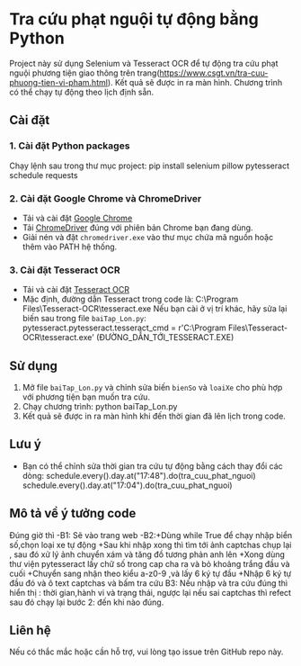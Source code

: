 # Tra cứu phạt nguội tự động bằng Python

Project này sử dụng Selenium và Tesseract OCR để tự động tra cứu phạt nguội phương tiện giao thông trên trang(https://www.csgt.vn/tra-cuu-phuong-tien-vi-pham.html). Kết quả sẽ được in ra màn hình. Chương trình có thể chạy tự động theo lịch định sẵn.

## Cài đặt

### 1. Cài đặt Python packages
Chạy lệnh sau trong thư mục project:
pip install selenium pillow pytesseract schedule requests

### 2. Cài đặt Google Chrome và ChromeDriver
- Tải và cài đặt [Google Chrome](https://www.google.com/chrome/)
- Tải [ChromeDriver](https://chromedriver.chromium.org/downloads) đúng với phiên bản Chrome bạn đang dùng.
- Giải nén và đặt `chromedriver.exe` vào thư mục chứa mã nguồn hoặc thêm vào PATH hệ thống.

### 3. Cài đặt Tesseract OCR
- Tải và cài đặt [Tesseract OCR](https://github.com/tesseract-ocr/tesseract)
- Mặc định, đường dẫn Tesseract trong code là:
  C:\Program Files\Tesseract-OCR\tesseract.exe
  Nếu bạn cài ở vị trí khác, hãy sửa lại biến sau trong file `baiTap_Lon.py`:
  pytesseract.pytesseract.tesseract_cmd = r'C:\Program Files\Tesseract-OCR\tesseract.exe' (ĐƯỜNG_DẪN_TỚI_TESSERACT.EXE)

## Sử dụng
1. Mở file `baiTap_Lon.py` và chỉnh sửa biến `bienSo` và `loaiXe` cho phù hợp với phương tiện bạn muốn tra cứu.
2. Chạy chương trình: python baiTap_Lon.py
3. Kết quả sẽ được in ra màn hình khi đến thời gian đã lên lịch trong code.

## Lưu ý
- Bạn có thể chỉnh sửa thời gian tra cứu tự động bằng cách thay đổi các dòng:
  schedule.every().day.at("17:48").do(tra_cuu_phat_nguoi)
  schedule.every().day.at("17:04").do(tra_cuu_phat_nguoi)

## Mô tả về ý tưởng code 
Đúng giờ thì
-B1: Sẽ vào trang web 
-B2:+Dùng while True để chạy nhập biển số,chọn loại xe tự động
    +Sau khi nhập xong thì tìm tới ảnh captchas chụp lại , sau đó xử lý ảnh chuyển xám và tăng đồ tương phản anh lên
    +Xong dùng thư viện pytesseract lấy chữ số trong cap cha ra và bỏ khoảng trắng đầu và cuối
    +Chuyển sang nhận theo kiểu a-z0-9 ,và lấy 6 ký tự đầu 
    +Nhập 6 ký tự đầu  đó và ô text captchas và bấm tra cứu
B3: Nếu nhập và tra cứu đúng thì hiển thị : thời gian,hành vi và trạng thái, ngược lại nếu sai captchas thì refect sau đó chạy lại bước 2: đến khi nào đúng.
    


## Liên hệ
Nếu có thắc mắc hoặc cần hỗ trợ, vui lòng tạo issue trên GitHub repo này.